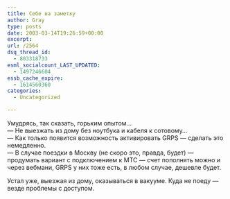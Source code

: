 ```yaml
---
title: Себе на заметку
author: Gray
type: posts
date: 2003-03-14T19:26:59+00:00
excerpt:
url: /2564
dsq_thread_id:
  - 803318733
esml_socialcount_LAST_UPDATED:
  - 1497246604
essb_cache_expire:
  - 1614560360
categories:
  - Uncategorized

---
```








Умудрясь, так сказать, горьким опытом&#8230;  
&#8212; Не выезжать из дому без ноутбука и кабеля к сотовому&#8230;  
&#8212; Как только появится возможность активировать GRPS &#8212; сделать это немедленно.  
&#8212; В случае поездки в Москву (не скоро это, правда, будет) &#8212; продумать вариант с подключением к МТС &#8212; счет пополнять можно и через вебмани, GRPS у них тоже есть, в любом случае, дешевле будет.

Устал уже, выезжая из дому, оказываться в вакууме. Куда не поеду &#8212; везде проблемы с доступом.